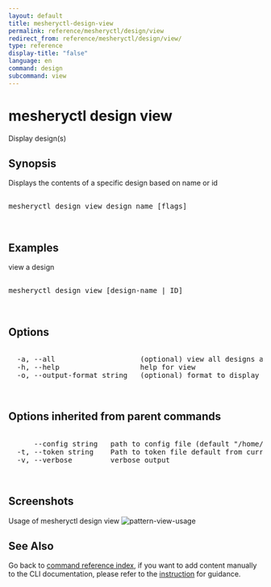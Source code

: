 ```yaml
---
layout: default
title: mesheryctl-design-view
permalink: reference/mesheryctl/design/view
redirect_from: reference/mesheryctl/design/view/
type: reference
display-title: "false"
language: en
command: design
subcommand: view
---
```


# mesheryctl design view

Display design(s)

## Synopsis

Displays the contents of a specific design based on name or id
<pre class='codeblock-pre'>
<div class='codeblock'>
mesheryctl design view design name [flags]

</div>
</pre> 

## Examples

view a design
<pre class='codeblock-pre'>
<div class='codeblock'>
mesheryctl design view [design-name | ID]

</div>
</pre> 

## Options

<pre class='codeblock-pre'>
<div class='codeblock'>
  -a, --all                    (optional) view all designs available
  -h, --help                   help for view
  -o, --output-format string   (optional) format to display in [json|yaml] (default "yaml")

</div>
</pre>

## Options inherited from parent commands

<pre class='codeblock-pre'>
<div class='codeblock'>
      --config string   path to config file (default "/home/runner/.meshery/config.yaml")
  -t, --token string    Path to token file default from current context
  -v, --verbose         verbose output

</div>
</pre>

## Screenshots

Usage of mesheryctl design view
![pattern-view-usage](/assets/img/mesheryctl/patternView.png)

## See Also

Go back to [command reference index](/reference/mesheryctl/), if you want to add content manually to the CLI documentation, please refer to the [instruction](/project/contributing/contributing-cli#preserving-manually-added-documentation) for guidance.

